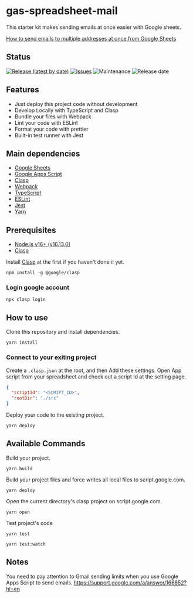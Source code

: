 # gas-spreadsheet-mail

This starter kit makes sending emails at once easier with Google sheets.

[How to send emails to multiple addresses at once from Google Sheets](https://dev.to/tim_yone/how-to-send-emails-to-multiple-addresses-at-once-from-google-sheets-51jl)

## Status

[![Release (latest by date)](https://img.shields.io/github/v/release/Kazuki-tam/gas-spreadsheet-mail)](https://github.com/Kazuki-tam/gas-spreadsheet-mail/releases/tag/v0.0.1)
[![Issues](https://img.shields.io/github/issues/Kazuki-tam/gas-spreadsheet-mail)](https://github.com/Kazuki-tam/gas-spreadsheet-mail/issues)
![Maintenance](https://img.shields.io/maintenance/yes/2022)
![Release date](https://img.shields.io/github/release-date/Kazuki-tam/gas-spreadsheet-mail)

## Features
- Just deploy this project code without development 
- Develop Locally with TypeScript and Clasp
- Bundle your files with Webpack
- Lint your code with ESLint
- Format your code with prettier
- Built-in test runner with Jest

## Main dependencies

- [Google Sheets](https://www.google.com/intl/en/sheets/about/)
- [Google Apps Script](https://workspace.google.co.jp/intl/ja/products/apps-script/)
- [Clasp](https://github.com/google/clasp)
- [Webpack](https://webpack.js.org/)
- [TypeScript](https://www.typescriptlang.org/)
- [ESLint](https://eslint.org/)
- [Jest](https://jestjs.io/)
- [Yarn](https://yarnpkg.com/)

## Prerequisites

- [Node.js v16+ (v16.13.0)](https://nodejs.org/en/)
- [Clasp](https://github.com/google/clasp)

Install [Clasp](https://github.com/google/clasp) at the first if you haven't done it yet.

```shell
npm install -g @google/clasp
```

### Login google account

```shell
npx clasp login
```

## How to use

Clone this repository and install dependencies.

```shell
yarn install
```

### Connect to your exiting project

Create a `.clasp.json` at the root, and then Add these settings.
Open App script from your spreadsheet and check out a script Id at the setting page.

```json
{
  "scriptId": "<SCRIPT_ID>",
  "rootDir": "./src"
}
```

Deploy your code to the existing project.

```shell
yarn deploy
```

## Available Commands

Build your project.

```shell
yarn build
```

Build your project files and force writes all local files to script.google.com.

```shell
yarn deploy
```

Open the current directory's clasp project on script.google.com.

```shell
yarn open
```

Test project's code

```shell
yarn test
```

```shell
yarn test:watch
```

## Notes
You need to pay attention to Gmail sending limits when you use Google Apps Script to send emails.
https://support.google.com/a/answer/166852?hl=en